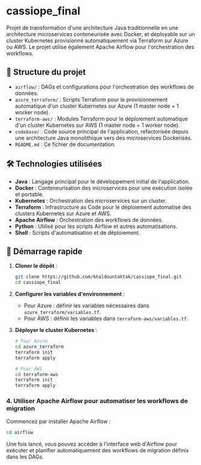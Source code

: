 # cassiope_final

Projet de transformation d'une architecture Java traditionnelle en une architecture microservices conteneurisée avec Docker, et déployable sur un cluster Kubernetes provisionné automatiquement via Terraform sur Azure ou AWS. Le projet utilise également Apache Airflow pour l'orchestration des workflows.

## 📁 Structure du projet

- `airflow/` : DAGs et configurations pour l'orchestration des workflows de données.
- `azure_terraform/` : Scripts Terraform pour le provisionnement automatique d'un cluster Kubernetes sur Azure (1 master node + 1 worker node).
- `terraform-aws/` : Modules Terraform pour le déploiement automatique d'un cluster Kubernetes sur AWS (1 master node + 1 worker node).
- `codebase/` : Code source principal de l'application, refactorisée depuis une architecture Java monolithique vers des microservices Dockerisés.
- `README.md` : Ce fichier de documentation.

## 🛠️ Technologies utilisées

- **Java** : Langage principal pour le développement initial de l'application.
- **Docker** : Conteneurisation des microservices pour une exécution isolée et portable.
- **Kubernetes** : Orchestration des microservices sur un cluster.
- **Terraform** : Infrastructure as Code pour le déploiement automatisé des clusters Kubernetes sur Azure et AWS.
- **Apache Airflow** : Orchestration des workflows de données.
- **Python** : Utilisé pour les scripts Airflow et autres automatisations.
- **Shell** : Scripts d'automatisation et de déploiement.

## 🚀 Démarrage rapide

1. **Cloner le dépôt** :
   ```bash
   git clone https://github.com/khaldountaktak/cassiope_final.git
   cd cassiope_final
   ```

2. **Configurer les variables d'environnement** :
   - Pour Azure : définir les variables nécessaires dans `azure_terraform/variables.tf`.
   - Pour AWS : définir les variables dans `terraform-aws/variables.tf`.

3. **Déployer le cluster Kubernetes** :
   ```bash
   # Pour Azure
   cd azure_terraform
   terraform init
   terraform apply

   # Pour AWS
   cd terraform-aws
   terraform init
   terraform apply
   ```

### 4. Utiliser Apache Airflow pour automatiser les workflows de migration

Commencez par installer Apache Airflow :

```bash
cd airflow
```
Une fois lancé, vous pouvez accéder à l'interface web d'Airflow pour exécuter et planifier automatiquement des workflows de migration définis dans les DAGs.
